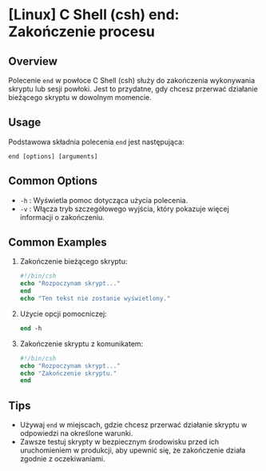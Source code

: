 # [Linux] C Shell (csh) end: Zakończenie procesu

## Overview
Polecenie `end` w powłoce C Shell (csh) służy do zakończenia wykonywania skryptu lub sesji powłoki. Jest to przydatne, gdy chcesz przerwać działanie bieżącego skryptu w dowolnym momencie.

## Usage
Podstawowa składnia polecenia `end` jest następująca:

```
end [options] [arguments]
```

## Common Options
- `-h` : Wyświetla pomoc dotycząca użycia polecenia.
- `-v` : Włącza tryb szczegółowego wyjścia, który pokazuje więcej informacji o zakończeniu.

## Common Examples
1. Zakończenie bieżącego skryptu:
   ```csh
   #!/bin/csh
   echo "Rozpoczynam skrypt..."
   end
   echo "Ten tekst nie zostanie wyświetlony."
   ```

2. Użycie opcji pomocniczej:
   ```csh
   end -h
   ```

3. Zakończenie skryptu z komunikatem:
   ```csh
   #!/bin/csh
   echo "Rozpoczynam skrypt..."
   echo "Zakończenie skryptu."
   end
   ```

## Tips
- Używaj `end` w miejscach, gdzie chcesz przerwać działanie skryptu w odpowiedzi na określone warunki.
- Zawsze testuj skrypty w bezpiecznym środowisku przed ich uruchomieniem w produkcji, aby upewnić się, że zakończenie działa zgodnie z oczekiwaniami.